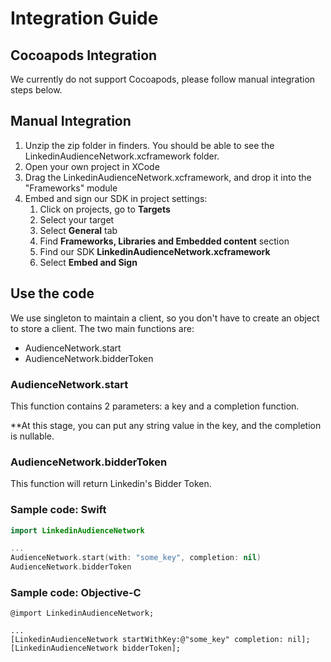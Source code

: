 # Integration Guide
## Cocoapods Integration
We currently do not support Cocoapods, please follow manual integration steps below. 

## Manual Integration
1. Unzip the zip folder in finders. You should be able to see the LinkedinAudienceNetwork.xcframework folder.
2. Open your own project in XCode
3. Drag the LinkedinAudienceNetwork.xcframework, and drop it into the "Frameworks" module
4. Embed and sign our SDK in project settings: 
   1. Click on projects, go to **Targets**
   2. Select your target
   3. Select **General** tab
   4. Find **Frameworks, Libraries and Embedded content** section
   5. Find our SDK **LinkedinAudienceNetwork.xcframework**
   6. Select **Embed and Sign**

## Use the code
We use singleton to maintain a client, so you don't have to create an object to store a client.
The two main functions are:

* AudienceNetwork.start
* AudienceNetwork.bidderToken

### AudienceNetwork.start
This function contains 2 parameters: a key and a completion function. 

**At this stage, you can put any string value in the key, and the completion is nullable.
### AudienceNetwork.bidderToken
This function will return Linkedin's Bidder Token. 

### Sample code: Swift
```swift
import LinkedinAudienceNetwork

...
AudienceNetwork.start(with: "some_key", completion: nil)
AudienceNetwork.bidderToken
```
### Sample code: Objective-C
```objc
@import LinkedinAudienceNetwork;

...
[LinkedinAudienceNetwork startWithKey:@"some_key" completion: nil];
[LinkedinAudienceNetwork bidderToken];
```
